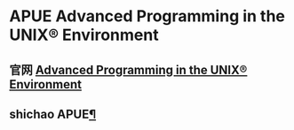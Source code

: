 # APUE Advanced Programming in the UNIX® Environment



## 官网 [Advanced Programming in the UNIX® Environment](http://www.apuebook.com/)



## shichao APUE[¶](https://notes.shichao.io/apue/#apue)

